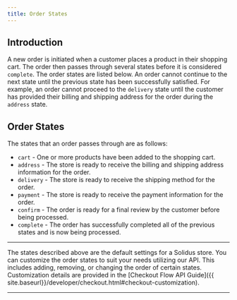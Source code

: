 ```yaml
---
title: Order States
---
```


## Introduction

A new order is initiated when a customer places a product in their shopping cart. The order then passes through several states before it is considered `complete`. The order states are listed below. An order cannot continue to the next state until the previous state has been successfully satisfied. For example, an order cannot proceed to the `delivery` state until the customer has provided their billing and shipping address for the order during the `address` state.

## Order States

The states that an order passes through are as follows:

* `cart` - One or more products have been added to the shopping cart.
* `address` - The store is ready to receive the billing and shipping address information for the order.
* `delivery` - The store is ready to receive the shipping method for the order.
* `payment` - The store is ready to receive the payment information for the order.
* `confirm` - The order is ready for a final review by the customer before being processed.
* `complete` - The order has successfully completed all of the previous states and is now being processed.

***
The states described above are the default settings for a Solidus store. You can customize the order states to suit your needs utilizing our API. This includes adding, removing, or changing the order of certain states. Customization details are provided in the [Checkout Flow API Guide]({{ site.baseurl}}/developer/checkout.html#checkout-customization).
***
